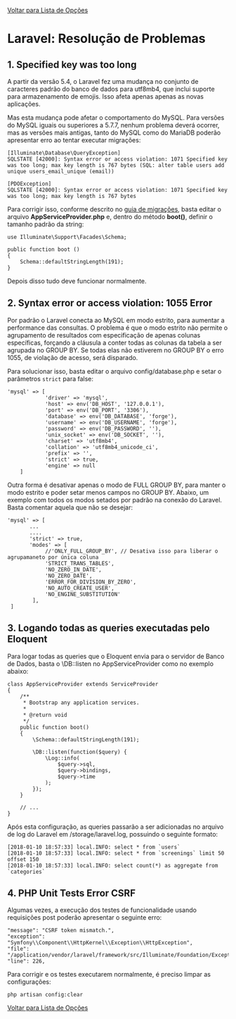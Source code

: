 [Voltar para Lista de Opções](../readme.md)

# Laravel: Resolução de Problemas

## 1. Specified key was too long

A partir da versão 5.4, o Laravel fez uma mudança no conjunto de caracteres padrão do banco de dados para utf8mb4, que inclui suporte para armazenamento de emojis. Isso afeta apenas apenas as novas aplicações.

Mas esta mudança pode afetar o comportamento do MySQL. Para versões do MySQL iguais ou superiores a 5.7.7, nenhum problema deverá ocorrer, mas as versões mais antigas, tanto do MySQL como do MariaDB poderão apresentar erro ao tentar executar migrações:

```
[Illuminate\Database\QueryException]
SQLSTATE [42000]: Syntax error or access violation: 1071 Specified key was too long; max key length is 767 bytes (SQL: alter table users add unique users_email_unique (email))

[PDOException]
SQLSTATE [42000]: Syntax error or access violation: 1071 Specified key was too long; max key length is 767 bytes
```

Para corrigir isso, conforme descrito no [guia de migrações](https://laravel.com/docs/master/migrations#creating-indexes), basta editar o arquivo **AppServiceProvider.php** e, dentro do método **boot()**, definir o tamanho padrão da string:

```
use Illuminate\Support\Facades\Schema;

public function boot ()
{
    Schema::defaultStringLength(191);
}
```

Depois disso tudo deve funcionar normalmente.


## 2. Syntax error or access violation: 1055 Error

Por padrão o Laravel conecta ao MySQL em modo estrito, para aumentar a performance das consultas. O problema é que o modo estrito não permite o agrupamento de resultados com especificação de apenas colunas específicas, forçando a cláusula a conter todas as colunas da tabela a ser agrupada no GROUP BY. Se todas elas não estiverem no GROUP BY o erro 1055, de violação de acesso, será disparado.

Para solucionar isso, basta editar o arquivo config/database.php e setar o parâmetros `strict` para false:

```
'mysql' => [
            'driver' => 'mysql',
            'host' => env('DB_HOST', '127.0.0.1'),
            'port' => env('DB_PORT', '3306'),
            'database' => env('DB_DATABASE', 'forge'),
            'username' => env('DB_USERNAME', 'forge'),
            'password' => env('DB_PASSWORD', ''),
            'unix_socket' => env('DB_SOCKET', ''),
            'charset' => 'utf8mb4',
            'collation' => 'utf8mb4_unicode_ci',
            'prefix' => '',
            'strict' => true,
            'engine' => null
    ]
```

Outra forma é desativar apenas o modo de FULL GROUP BY, para manter o modo estrito e poder setar menos campos no GROUP BY.
Abaixo, um exemplo com todos os modos setados por padrão na conexão do Laravel. Basta comentar aquela que não se desejar:

```
'mysql' => [
       ...
       ....
       'strict' => true,
       'modes' => [
            //'ONLY_FULL_GROUP_BY', // Desativa isso para liberar o agrupamaneto por única coluna
            'STRICT_TRANS_TABLES',
            'NO_ZERO_IN_DATE',
            'NO_ZERO_DATE',
            'ERROR_FOR_DIVISION_BY_ZERO',
            'NO_AUTO_CREATE_USER',
            'NO_ENGINE_SUBSTITUTION'
        ],
 ]
 ```

## 3. Logando todas as queries executadas pelo Eloquent

Para logar todas as queries que o Eloquent envia para o servidor de Banco de Dados, basta o \DB::listen no AppServiceProvider como no exemplo abaixo:

```
class AppServiceProvider extends ServiceProvider
{
    /**
     * Bootstrap any application services.
     *
     * @return void
     */
    public function boot()
    {
        \Schema::defaultStringLength(191);

        \DB::listen(function($query) {
            \Log::info(
                $query->sql,
                $query->bindings,
                $query->time
            );
        });
    }
    
    // ...
}
```

Após esta configuração, as queries passarão a ser adicionadas no arquivo de log do Laravel em /storage/laravel.log, possuindo o seguinte formato:

```
[2018-01-10 18:57:33] local.INFO: select * from `users`  
[2018-01-10 18:57:33] local.INFO: select * from `screenings` limit 50 offset 150  
[2018-01-10 18:57:33] local.INFO: select count(*) as aggregate from `categories`  
```

## 4. PHP Unit Tests Error CSRF

Algumas vezes, a execução dos testes de funcionalidade usando requisições post poderão apresentar o seguinte erro:

```
"message": "CSRF token mismatch.",
"exception": "Symfony\\Component\\HttpKernel\\Exception\\HttpException",
"file": "/application/vendor/laravel/framework/src/Illuminate/Foundation/Exceptions/Handler.php",
"line": 226,
```

Para corrigir e os testes executarem normalmente, é preciso limpar as configurações:

```
php artisan config:clear
```




[Voltar para Lista de Opções](../readme.md)
